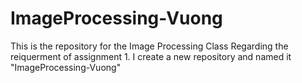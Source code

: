 # ImageProcessing-Vuong
This is the repository for the Image Processing Class
Regarding the reiquerment of assignment 1. I create a new repository and named it "ImageProcessing-Vuong"

